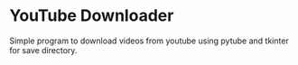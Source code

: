 # YouTube Downloader 
Simple program to download videos from youtube using pytube and tkinter for save directory.
